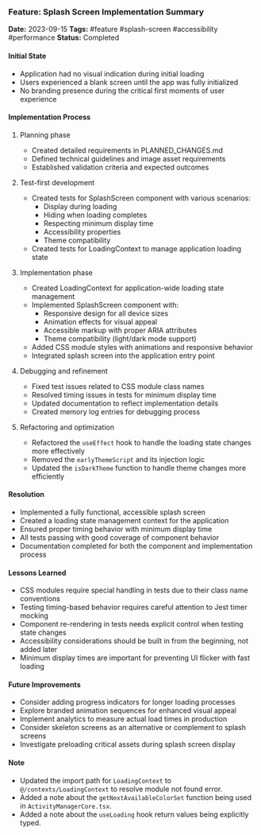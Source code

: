 ### Feature: Splash Screen Implementation Summary
**Date:** 2023-09-15
**Tags:** #feature #splash-screen #accessibility #performance
**Status:** Completed

#### Initial State
- Application had no visual indication during initial loading
- Users experienced a blank screen until the app was fully initialized
- No branding presence during the critical first moments of user experience

#### Implementation Process
1. Planning phase
   - Created detailed requirements in PLANNED_CHANGES.md
   - Defined technical guidelines and image asset requirements
   - Established validation criteria and expected outcomes

2. Test-first development
   - Created tests for SplashScreen component with various scenarios:
     - Display during loading
     - Hiding when loading completes
     - Respecting minimum display time
     - Accessibility properties
     - Theme compatibility
   - Created tests for LoadingContext to manage application loading state

3. Implementation phase
   - Created LoadingContext for application-wide loading state management
   - Implemented SplashScreen component with:
     - Responsive design for all device sizes
     - Animation effects for visual appeal
     - Accessible markup with proper ARIA attributes
     - Theme compatibility (light/dark mode support)
   - Added CSS module styles with animations and responsive behavior
   - Integrated splash screen into the application entry point

4. Debugging and refinement
   - Fixed test issues related to CSS module class names
   - Resolved timing issues in tests for minimum display time
   - Updated documentation to reflect implementation details
   - Created memory log entries for debugging process

5. Refactoring and optimization
   - Refactored the `useEffect` hook to handle the loading state changes more effectively
   - Removed the `earlyThemeScript` and its injection logic
   - Updated the `isDarkTheme` function to handle theme changes more efficiently

#### Resolution
- Implemented a fully functional, accessible splash screen
- Created a loading state management context for the application
- Ensured proper timing behavior with minimum display time
- All tests passing with good coverage of component behavior
- Documentation completed for both the component and implementation process

#### Lessons Learned
- CSS modules require special handling in tests due to their class name conventions
- Testing timing-based behavior requires careful attention to Jest timer mocking
- Component re-rendering in tests needs explicit control when testing state changes
- Accessibility considerations should be built in from the beginning, not added later
- Minimum display times are important for preventing UI flicker with fast loading

#### Future Improvements
- Consider adding progress indicators for longer loading processes
- Explore branded animation sequences for enhanced visual appeal
- Implement analytics to measure actual load times in production
- Consider skeleton screens as an alternative or complement to splash screens
- Investigate preloading critical assets during splash screen display

#### Note
- Updated the import path for `LoadingContext` to `@/contexts/LoadingContext` to resolve module not found error.
- Added a note about the `getNextAvailableColorSet` function being used in `ActivityManagerCore.tsx`.
- Added a note about the `useLoading` hook return values being explicitly typed.
